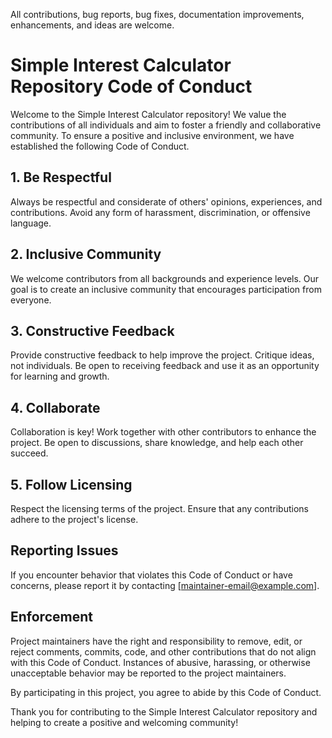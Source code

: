 All contributions, bug reports, bug fixes, documentation improvements, enhancements, and ideas are welcome.
# Simple Interest Calculator Repository Code of Conduct

Welcome to the Simple Interest Calculator repository! We value the contributions of all individuals and aim to foster a friendly and collaborative community. To ensure a positive and inclusive environment, we have established the following Code of Conduct.

## 1. Be Respectful

Always be respectful and considerate of others' opinions, experiences, and contributions. Avoid any form of harassment, discrimination, or offensive language.

## 2. Inclusive Community

We welcome contributors from all backgrounds and experience levels. Our goal is to create an inclusive community that encourages participation from everyone.

## 3. Constructive Feedback

Provide constructive feedback to help improve the project. Critique ideas, not individuals. Be open to receiving feedback and use it as an opportunity for learning and growth.

## 4. Collaborate

Collaboration is key! Work together with other contributors to enhance the project. Be open to discussions, share knowledge, and help each other succeed.

## 5. Follow Licensing

Respect the licensing terms of the project. Ensure that any contributions adhere to the project's license.

## Reporting Issues

If you encounter behavior that violates this Code of Conduct or have concerns, please report it by contacting [maintainer-email@example.com].

## Enforcement

Project maintainers have the right and responsibility to remove, edit, or reject comments, commits, code, and other contributions that do not align with this Code of Conduct. Instances of abusive, harassing, or otherwise unacceptable behavior may be reported to the project maintainers.

By participating in this project, you agree to abide by this Code of Conduct.

Thank you for contributing to the Simple Interest Calculator repository and helping to create a positive and welcoming community!

